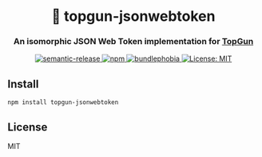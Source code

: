 <h1 align="center" style="border-bottom: none;">🔑 topgun-jsonwebtoken</h1>
<h3 align="center">An isomorphic JSON Web Token implementation for <a href="https://github.com/TopGunBuild/topgun">TopGun</a></h3>

<p align="center">
  <a href="https://github.com/semantic-release/semantic-release">
      <img alt="semantic-release" src="https://img.shields.io/badge/%20%20%F0%9F%93%A6%F0%9F%9A%80-semantic--release-e10079.svg">
  </a>
  <a href="https://npm.im/topgun-jsonwebtoken">
    <img alt="npm" src="https://badgen.net/npm/v/topgun-jsonwebtoken">
  </a>
  <a href="https://bundlephobia.com/result?p=topgun-jsonwebtoken">
    <img alt="bundlephobia" src="https://img.shields.io/bundlephobia/minzip/topgun-jsonwebtoken.svg">
  </a>
  <a href="https://opensource.org/licenses/MIT">
      <img alt="License: MIT" src="https://img.shields.io/badge/License-MIT-yellow.svg">
  </a>
</p>

## Install

`npm install topgun-jsonwebtoken`

## License

MIT

